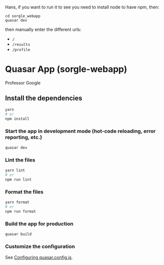 Hans, if you want to run it to see you need to install node to have npm, then:
```
cd sorgle_webapp
quasar dev
```

then manually enter the different urls:
- `/`
- `/results`
- `/profile`

# Quasar App (sorgle-webapp)

Professor Google

## Install the dependencies
```bash
yarn
# or
npm install
```

### Start the app in development mode (hot-code reloading, error reporting, etc.)
```bash
quasar dev
```


### Lint the files
```bash
yarn lint
# or
npm run lint
```


### Format the files
```bash
yarn format
# or
npm run format
```


### Build the app for production
```bash
quasar build
```

### Customize the configuration
See [Configuring quasar.config.js](https://v2.quasar.dev/quasar-cli-vite/quasar-config-js).

